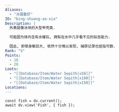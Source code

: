 ```yaml
---
Aliases:
  - "冰霜鳌虾"
ID: "bing-shuang-ao-xia"
Description: |
  外表就像冰块的大型甲壳类.
  
  可能因为体内含有水耀石, 拥有在水中几乎看不见的拟态能力.
  
  因此, 即使身躯巨大, 依然十分难以发现, 捕获记录也屈指可数.
Rank: "S"
Points:
  - 18
  - 20
Loots:
  - "[[Database/Item/Water Sepith|x50]]"
  - "[[Database/Item/Water Sepith|x100]]"
  - "[[Database/Item/Water Sepith|x150]]"
Locations:
---
```

```dataviewjs
const fish = dv.current();
await dv.view('Fish', { fish });
```